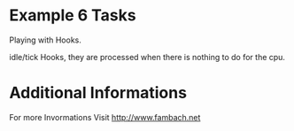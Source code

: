 # Example 6 Tasks
Playing with Hooks.

idle/tick Hooks, they are processed when there is nothing to do for the cpu.


# Additional Informations
For more Invormations Visit http://www.fambach.net

